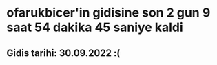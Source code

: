 # ofarukbicer'in gidisine son 2 gun 9 saat 54 dakika 45 saniye kaldi

## Gidis tarihi: 30.09.2022 :(
